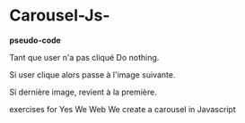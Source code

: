 # Carousel-Js-

**pseudo-code**

Tant que user n'a pas cliqué Do nothing.

Si user clique alors passe à l'image suivante.

Si dernière image, revient à la première.

exercises for Yes We Web We create a carousel in Javascript